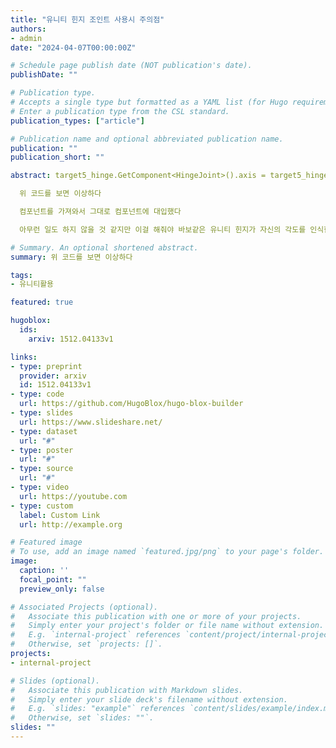 ```yaml
---
title: "유니티 힌지 조인트 사용시 주의점"
authors:
- admin
date: "2024-04-07T00:00:00Z"

# Schedule page publish date (NOT publication's date).
publishDate: ""

# Publication type.
# Accepts a single type but formatted as a YAML list (for Hugo requirements).
# Enter a publication type from the CSL standard.
publication_types: ["article"]

# Publication name and optional abbreviated publication name.
publication: ""
publication_short: ""

abstract: target5_hinge.GetComponent<HingeJoint>().axis = target5_hinge.GetComponent<HingeJoint>().axis;

  위 코드를 보면 이상하다

  컴포넌트를 가져와서 그대로 컴포넌트에 대입했다

  아무런 일도 하지 않을 것 같지만 이걸 해줘야 바보같은 유니티 힌지가 자신의 각도를 인식한다 안하면 그냥 지 맘대로 정해버린다.

# Summary. An optional shortened abstract.
summary: 위 코드를 보면 이상하다

tags:
- 유니티활용

featured: true

hugoblox:
  ids:
    arxiv: 1512.04133v1

links:
- type: preprint
  provider: arxiv
  id: 1512.04133v1
- type: code
  url: https://github.com/HugoBlox/hugo-blox-builder
- type: slides
  url: https://www.slideshare.net/
- type: dataset
  url: "#"
- type: poster
  url: "#"
- type: source
  url: "#"
- type: video
  url: https://youtube.com
- type: custom
  label: Custom Link
  url: http://example.org

# Featured image
# To use, add an image named `featured.jpg/png` to your page's folder. 
image:
  caption: ''
  focal_point: ""
  preview_only: false

# Associated Projects (optional).
#   Associate this publication with one or more of your projects.
#   Simply enter your project's folder or file name without extension.
#   E.g. `internal-project` references `content/project/internal-project/index.md`.
#   Otherwise, set `projects: []`.
projects:
- internal-project

# Slides (optional).
#   Associate this publication with Markdown slides.
#   Simply enter your slide deck's filename without extension.
#   E.g. `slides: "example"` references `content/slides/example/index.md`.
#   Otherwise, set `slides: ""`.
slides: ""
---
```


